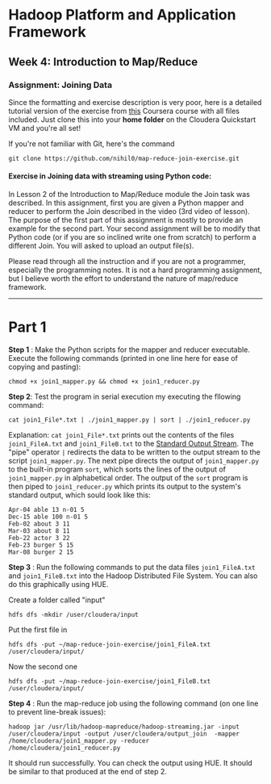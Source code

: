 # Hadoop Platform and Application Framework

## Week 4: Introduction to Map/Reduce

### Assignment: Joining Data

Since the formatting and exercise description is very poor, here is a detailed tutorial version of the exercise from [this](https://www.coursera.org/learn/hadoop/home/welcome) Coursera course with all files included. Just clone this into your **home folder** on the Cloudera Quickstart VM and you're all set!

If you're not familiar with Git, here's the command

```
git clone https://github.com/nihil0/map-reduce-join-exercise.git
```

#### Exercise in Joining data with streaming using Python code:


In Lesson 2 of the Introduction to Map/Reduce module the Join task was described. In this assignment, first you are given a Python mapper and reducer to perform the Join described in the video (3rd video of lesson). The purpose of the first part of this assignment is mostly to provide an example for the second part. Your second assignment will be to modify that Python code (or if you are so inclined write one from scratch) to perform a different Join. You will asked to upload an output file(s).

Please read through all the instruction and if you are not a programmer, especially the programming notes. It is not a hard programming assignment, but I believe worth the effort to understand the nature of map/reduce framework.

---


Part 1
=======

**Step 1** : Make the Python scripts for the mapper and reducer executable. Execute the following commands (printed in one line here for ease of copying and pasting):

```
chmod +x join1_mapper.py && chmod +x join1_reducer.py
```


**Step 2**: Test the program in serial execution my executing the fllowing command: 

```
cat join1_File*.txt | ./join1_mapper.py | sort | ./join1_reducer.py
```

 Explanation: `cat join1_File*.txt` prints out the contents of the files `join1_FileA.txt` and `join1_FileB.txt` to the [Standard Output Stream](https://en.wikipedia.org/wiki/Standard_streams#Standard_output_.28stdout.29). The "pipe" operator `|` redirects the data to be written to the output stream to the script `join1_mapper.py`. The next pipe directs the output of `join1_mapper.py` to the built-in program `sort`, which sorts the lines of the output of `join1_mapper.py` in alphabetical order. The output of the `sort` program is then piped to `join1_reducer.py` which prints its output to the system's standard output, which sould look like this: 
 
 ```
Apr-04 able 13 n-01 5
Dec-15 able 100 n-01 5
Feb-02 about 3 11
Mar-03 about 8 11
Feb-22 actor 3 22
Feb-23 burger 5 15
Mar-08 burger 2 15

 ```


**Step 3** : Run the following commands to put the data files `join1_FileA.txt` and `join1_FileB.txt` into the Hadoop Distributed File System. You can also do this graphically using HUE. 

Create a folder called "input"

```
hdfs dfs -mkdir /user/cloudera/input
```

Put the first file in
```
hdfs dfs -put ~/map-reduce-join-exercise/join1_FileA.txt /user/cloudera/input/
```

Now the second one
```
hdfs dfs -put ~/map-reduce-join-exercise/join1_FileB.txt /user/cloudera/input/
```

**Step 4** : Run the map-reduce job using the following command (on one line to prevent line-break issues):

```
hadoop jar /usr/lib/hadoop-mapreduce/hadoop-streaming.jar -input /user/cloudera/input -output /user/cloudera/output_join  -mapper /home/cloudera/join1_mapper.py -reducer /home/cloudera/join1_reducer.py
```

It should run successfully. You can check the output using HUE. It should be similar to that produced at the end of step 2. 

